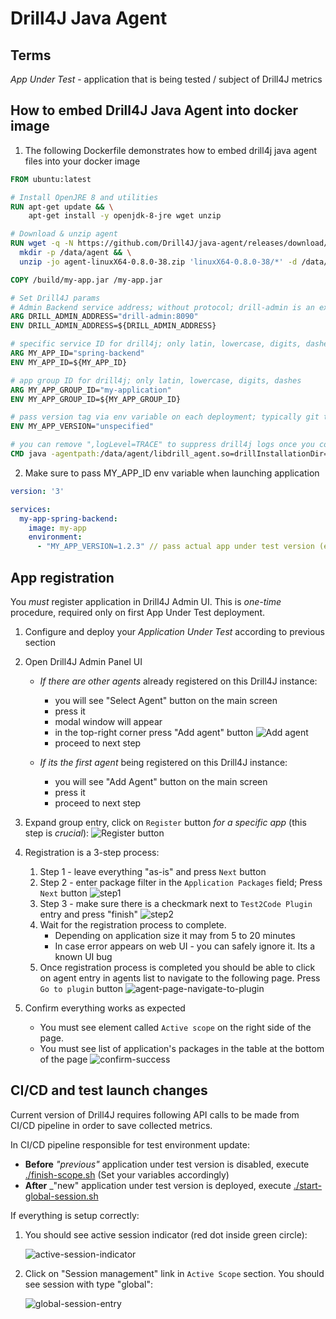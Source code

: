 # Drill4J Java Agent 

 ## Terms
 _App Under Test_ - application that is being tested / subject of Drill4J metrics

## How to embed Drill4J Java Agent into docker image 
1. The following Dockerfile demonstrates how to embed drill4j java agent files into your docker image
```dockerfile
FROM ubuntu:latest

# Install OpenJRE 8 and utilities
RUN apt-get update && \
    apt-get install -y openjdk-8-jre wget unzip

# Download & unzip agent 
RUN wget -q -N https://github.com/Drill4J/java-agent/releases/download/v0.8.0-38/agent-linuxX64-0.8.0-38.zip && \
  mkdir -p /data/agent && \
  unzip -jo agent-linuxX64-0.8.0-38.zip 'linuxX64-0.8.0-38/*' -d /data/agent

COPY /build/my-app.jar /my-app.jar

# Set Drill4J params
# Admin Backend service address; without protocol; drill-admin is an example host, specify the actual host or IP
ARG DRILL_ADMIN_ADDRESS="drill-admin:8090"
ENV DRILL_ADMIN_ADDRESS=${DRILL_ADMIN_ADDRESS}

# specific service ID for drill4j; only latin, lowercase, digits, dashes
ARG MY_APP_ID="spring-backend"
ENV MY_APP_ID=${MY_APP_ID}

# app group ID for drill4j; only latin, lowercase, digits, dashes
ARG MY_APP_GROUP_ID="my-application"
ENV MY_APP_GROUP_ID=${MY_APP_GROUP_ID}

# pass version tag via env variable on each deployment; typically git tag or hash commit
ENV MY_APP_VERSION="unspecified"

# you can remove ",logLevel=TRACE" to suppress drill4j logs once you confirm Drill4J works "as-expected"
CMD java -agentpath:/data/agent/libdrill_agent.so=drillInstallationDir=/data/agent,adminAddress=${DRILL_ADMIN_ADDRESS},agentId=${MY_APP_ID},groupId=${MY_APP_GROUP_ID},buildVersion=${MY_APP_VERSION},logLevel=TRACE -jar my-app.jar
```

2. Make sure to pass MY_APP_ID env variable when launching application
```yml
version: '3'

services:
  my-app-spring-backend:
    image: my-app
    environment:
      - "MY_APP_VERSION=1.2.3" // pass actual app under test version (either semver version tag or commit hash)
```

## App registration

You _must_ register application in Drill4J Admin UI. This is _one-time_ procedure, required only on first App Under Test deployment.

1. Configure and deploy your _Application Under Test_ according to previous section
2. Open Drill4J Admin Panel UI

    - _If there are other agents_ already registered on this Drill4J instance:
        - you will see "Select Agent" button on the main screen
        - press it
        - modal window will appear
        - in the top-right corner press "Add agent" button
            ![Add agent](./img/step-0.jpg)
        - proceed to next step

    - _If its the first agent_ being registered on this Drill4J instance:
        - you will see "Add Agent" button on the main screen
        - press it
        - proceed to next step

3. Expand group entry, click on `Register` button _for a specific app_ (this step is _crucial_):
    ![Register button](./img/step-1.jpg)

4. Registration is a 3-step process:

    1. Step 1 - leave everything "as-is" and press `Next` button
    2. Step 2 - enter package filter in the `Application Packages` field; Press `Next` button
        ![step1](./img/step-2.jpg)
    3. Step 3 - make sure there is a checkmark next to `Test2Code Plugin` entry and press "finish"
        ![step2](./img/step-3.jpg)
    4. Wait for the registration process to complete.
        - Depending on application size it may from 5 to 20 minutes
        - In case error appears on web UI - you can safely ignore it. Its a known UI bug
    5. Once registration process is completed you should be able to click on agent entry in agents list to navigate to the following page. Press `Go to plugin` button
        ![agent-page-navigate-to-plugin](./img/navigate-to-plugin.jpg)

5. Confirm everything works as expected
    - You must see element called `Active scope` on the right side of the page.
    - You must see list of application's packages in the table at the bottom of the page
        ![confirm-success](./img/confirm-success.jpg)

## CI/CD and test launch changes

Current version of Drill4J requires following API calls to be made from CI/CD pipeline in order to save collected metrics.

In CI/CD pipeline responsible for test environment update:

- __Before__ _"previous"_ application under test version is disabled, execute [./finish-scope.sh](./finish-scope.sh) (Set your variables accordingly)
- __After__ _"new" application under test version is deployed, execute [./start-global-session.sh](./start-global-session.sh)

If everything is setup correctly:

1. You should see active session indicator (red dot inside green circle):

    ![active-session-indicator](./img/active-session-indicator.jpg)

2. Click on "Session management" link in `Active Scope` section. You should see session with type "global":

    ![global-session-entry](./img/global-session-entry.jpg)
